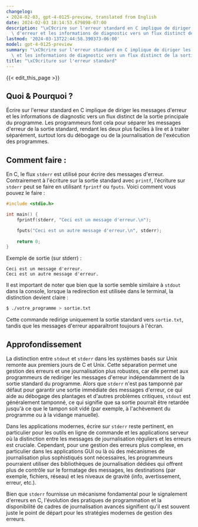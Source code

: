 ```yaml
---
changelog:
- 2024-02-03, gpt-4-0125-preview, translated from English
date: 2024-02-03 18:14:53.679898-07:00
description: "\xC9crire sur l'erreur standard en C implique de diriger les messages\
  \ d'erreur et les informations de diagnostic vers un flux distinct de la sortie\u2026"
lastmod: '2024-03-13T22:44:58.390373-06:00'
model: gpt-4-0125-preview
summary: "\xC9crire sur l'erreur standard en C implique de diriger les messages d'erreur\
  \ et les informations de diagnostic vers un flux distinct de la sortie\u2026"
title: "\xC9criture sur l'erreur standard"
---
```


{{< edit_this_page >}}

## Quoi & Pourquoi ?

Écrire sur l'erreur standard en C implique de diriger les messages d'erreur et les informations de diagnostic vers un flux distinct de la sortie principale du programme. Les programmeurs font cela pour séparer les messages d'erreur de la sortie standard, rendant les deux plus faciles à lire et à traiter séparément, surtout lors du débogage ou de la journalisation de l'exécution des programmes.

## Comment faire :

En C, le flux `stderr` est utilisé pour écrire des messages d'erreur. Contrairement à l'écriture sur la sortie standard avec `printf`, l'écriture sur `stderr` peut se faire en utilisant `fprintf` ou `fputs`. Voici comment vous pouvez le faire :

```c
#include <stdio.h>

int main() {
    fprintf(stderr, "Ceci est un message d'erreur.\n");

    fputs("Ceci est un autre message d'erreur.\n", stderr);
    
    return 0;
}
```

Exemple de sortie (sur stderr) :
```
Ceci est un message d'erreur.
Ceci est un autre message d'erreur.
```

Il est important de noter que bien que la sortie semble similaire à `stdout` dans la console, lorsque la redirection est utilisée dans le terminal, la distinction devient claire :

```sh
$ ./votre_programme > sortie.txt
```

Cette commande redirige uniquement la sortie standard vers `sortie.txt`, tandis que les messages d'erreur apparaîtront toujours à l'écran.

## Approfondissement

La distinction entre `stdout` et `stderr` dans les systèmes basés sur Unix remonte aux premiers jours de C et Unix. Cette séparation permet une gestion des erreurs et une journalisation plus robustes, car elle permet aux programmeurs de rediriger les messages d'erreur indépendamment de la sortie standard du programme. Alors que `stderr` n'est pas tamponné par défaut pour garantir une sortie immédiate des messages d'erreur, ce qui aide au débogage des plantages et d'autres problèmes critiques, `stdout` est généralement tamponné, ce qui signifie que sa sortie pourrait être retardée jusqu'à ce que le tampon soit vidé (par exemple, à l'achèvement du programme ou à la vidange manuelle).

Dans les applications modernes, écrire sur `stderr` reste pertinent, en particulier pour les outils en ligne de commande et les applications serveur où la distinction entre les messages de journalisation réguliers et les erreurs est cruciale. Cependant, pour une gestion des erreurs plus complexe, en particulier dans les applications GUI ou là où des mécanismes de journalisation plus sophistiqués sont nécessaires, les programmeurs pourraient utiliser des bibliothèques de journalisation dédiées qui offrent plus de contrôle sur le formatage des messages, les destinations (par exemple, fichiers, réseau) et les niveaux de gravité (info, avertissement, erreur, etc.).

Bien que `stderr` fournisse un mécanisme fondamental pour le signalement d'erreurs en C, l'évolution des pratiques de programmation et la disponibilité de cadres de journalisation avancés signifient qu'il est souvent juste le point de départ pour les stratégies modernes de gestion des erreurs.
